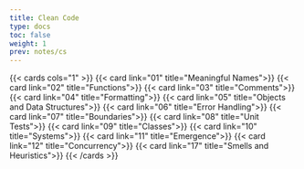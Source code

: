 ```yaml
---
title: Clean Code
type: docs
toc: false
weight: 1
prev: notes/cs
---
```


{{< cards cols="1" >}}
{{< card link="01" title="Meaningful Names">}}
{{< card link="02" title="Functions">}}
{{< card link="03" title="Comments">}}
{{< card link="04" title="Formatting">}}
{{< card link="05" title="Objects and Data Structures">}}
{{< card link="06" title="Error Handling">}}
{{< card link="07" title="Boundaries">}}
{{< card link="08" title="Unit Tests">}}
{{< card link="09" title="Classes">}}
{{< card link="10" title="Systems">}}
{{< card link="11" title="Emergence">}}
{{< card link="12" title="Concurrency">}}
{{< card link="17" title="Smells and Heuristics">}}
{{< /cards >}}

